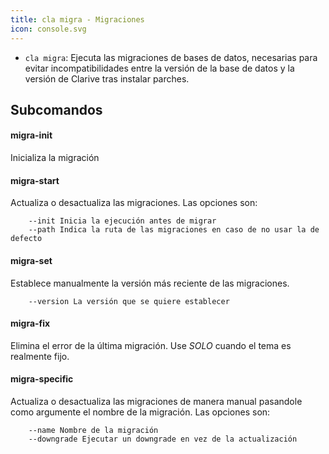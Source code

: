 ```yaml
---
title: cla migra - Migraciones
icon: console.svg
---
```

* `cla migra`: Ejecuta las migraciones de bases de datos, necesarias para evitar incompatibilidades entre la versión de la base de datos y la versión de Clarive tras instalar parches.

## Subcomandos

#### migra-init
Inicializa la migración

#### migra-start
Actualiza o desactualiza las migraciones. Las opciones son:
            
        --init Inicia la ejecución antes de migrar
        --path Indica la ruta de las migraciones en caso de no usar la de defecto

#### migra-set
Establece manualmente la versión más reciente de las migraciones.
            
        --version La versión que se quiere establecer

#### migra-fix
Elimina el error de la última migración. Use *SOLO* cuando el tema es realmente
fijo.


#### migra-specific
Actualiza o desactualiza las migraciones de manera manual pasandole como argumente el nombre de la migración. Las opciones son:
            
        --name Nombre de la migración
        --downgrade Ejecutar un downgrade en vez de la actualización



     

